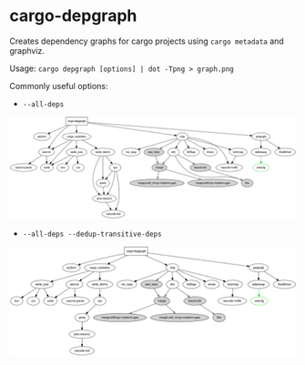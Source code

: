# cargo-depgraph

Creates dependency graphs for cargo projects using `cargo metadata` and graphviz.

Usage: `cargo depgraph [options] | dot -Tpng > graph.png`

Commonly useful options:

* `--all-deps`

![cargo-depgraph's dependency graph](graph_all.png)

* `--all-deps --dedup-transitive-deps`

![cargo-depgraph's dependency graph with transitive dependency edges de-duplicated](graph_all_deduped.png)
